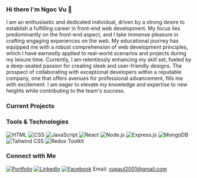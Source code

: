 ### Hi there I'm Ngoc Vu 👋
I am an enthusiastic and dedicated individual, driven by a strong desire to establish a fulfilling career in front-end web development. My focus lies predominantly on the front-end aspect, and I take immense pleasure in crafting engaging experiences on the web. My educational journey has equipped me with a robust comprehension of web development principles, which I have earnestly applied to real-world scenarios and projects during my leisure time. Currently, I am relentlessly enhancing my skill set, fueled by a deep-seated passion for creating sleek and user-friendly designs. The prospect of collaborating with exceptional developers within a reputable company, one that offers avenues for professional advancement, fills me with excitement. I am eager to elevate my knowledge and expertise to new heights while contributing to the team's success.

### Current Projects
> 
>
> 

### Tools & Technologies
![HTML](https://img.shields.io/badge/-HTML5-E34F26?style=flat-square&logo=html5&logoColor=white)
![CSS](https://img.shields.io/badge/-CSS3-1572B6?style=flat-square&logo=css3)
![JavaScript](https://img.shields.io/badge/-JavaScript-F7DF1E?style=flat-square&logo=javascript&logoColor=black)
![React](https://img.shields.io/badge/-React-61DAFB?style=flat-square&logo=react&logoColor=black)
![Node.js](https://img.shields.io/badge/-Node.js-339933?style=flat-square&logo=node.js&logoColor=white)
![Express.js](https://img.shields.io/badge/-Express.js-000000?style=flat-square&logo=express&logoColor=white)
![MongoDB](https://img.shields.io/badge/-MongoDB-47A248?style=flat-square&logo=mongodb&logoColor=white)
![Tailwind CSS](https://img.shields.io/badge/-Tailwind%20CSS-38B2AC?style=flat-square&logo=tailwind-css&logoColor=white)
![Redux Toolkit](https://img.shields.io/badge/-Redux%20Toolkit-764ABC?style=flat-square&logo=redux&logoColor=white)


### Connect with Me

[<img src="https://img.shields.io/badge/Portfolio-gray?style=for-the-badge" alt="Portfolio" />]()
[<img src="https://img.shields.io/badge/LinkedIn-0077B5?style=for-the-badge&logo=linkedin&logoColor=white" alt="LinkedIn" />](https://www.linkedin.com/in/dao-ngoc-vu-734992223/)
[<img src="https://img.shields.io/badge/Facebook-1877F2?style=for-the-badge&logo=facebook&logoColor=white" alt="Facebook" />](https://www.facebook.com/ngoc.vu.14.03/)
Email: vupaul2001@gmail.com



